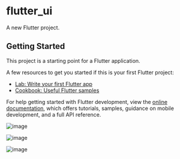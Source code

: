 # flutter_ui

A new Flutter project.

## Getting Started

This project is a starting point for a Flutter application.

A few resources to get you started if this is your first Flutter project:

- [Lab: Write your first Flutter app](https://docs.flutter.dev/get-started/codelab)
- [Cookbook: Useful Flutter samples](https://docs.flutter.dev/cookbook)

For help getting started with Flutter development, view the
[online documentation](https://docs.flutter.dev/), which offers tutorials,
samples, guidance on mobile development, and a full API reference.

![image](https://user-images.githubusercontent.com/104761339/207090020-9c768a5a-442f-47c2-abb1-f4ad96ce108b.png)


![image](https://user-images.githubusercontent.com/104761339/207090275-c779c289-b4cc-45f3-a189-b7bab721fd31.png)


![image](https://user-images.githubusercontent.com/104761339/207090450-02183ac9-66f0-49f7-984c-8f1788438f36.png)
